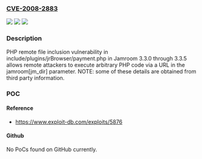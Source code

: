 ### [CVE-2008-2883](https://cve.mitre.org/cgi-bin/cvename.cgi?name=CVE-2008-2883)
![](https://img.shields.io/static/v1?label=Product&message=n%2Fa&color=blue)
![](https://img.shields.io/static/v1?label=Version&message=n%2Fa&color=blue)
![](https://img.shields.io/static/v1?label=Vulnerability&message=n%2Fa&color=brighgreen)

### Description

PHP remote file inclusion vulnerability in include/plugins/jrBrowser/payment.php in Jamroom 3.3.0 through 3.3.5 allows remote attackers to execute arbitrary PHP code via a URL in the jamroom[jm_dir] parameter.  NOTE: some of these details are obtained from third party information.

### POC

#### Reference
- https://www.exploit-db.com/exploits/5876

#### Github
No PoCs found on GitHub currently.

